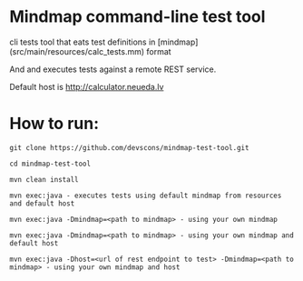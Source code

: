 # Mindmap command-line test tool
cli tests tool that eats test definitions in [mindmap] (src/main/resources/calc_tests.mm) format

And and executes tests against a remote REST service.

Default host is http://calculator.neueda.lv

# How to run:
```
git clone https://github.com/devscons/mindmap-test-tool.git
```
```
cd mindmap-test-tool
```
```
mvn clean install
```
```
mvn exec:java - executes tests using default mindmap from resources and default host
```
```
mvn exec:java -Dmindmap=<path to mindmap> - using your own mindmap
```
```
mvn exec:java -Dmindmap=<path to mindmap> - using your own mindmap and default host
```
```
mvn exec:java -Dhost=<url of rest endpoint to test> -Dmindmap=<path to mindmap> - using your own mindmap and host
```

